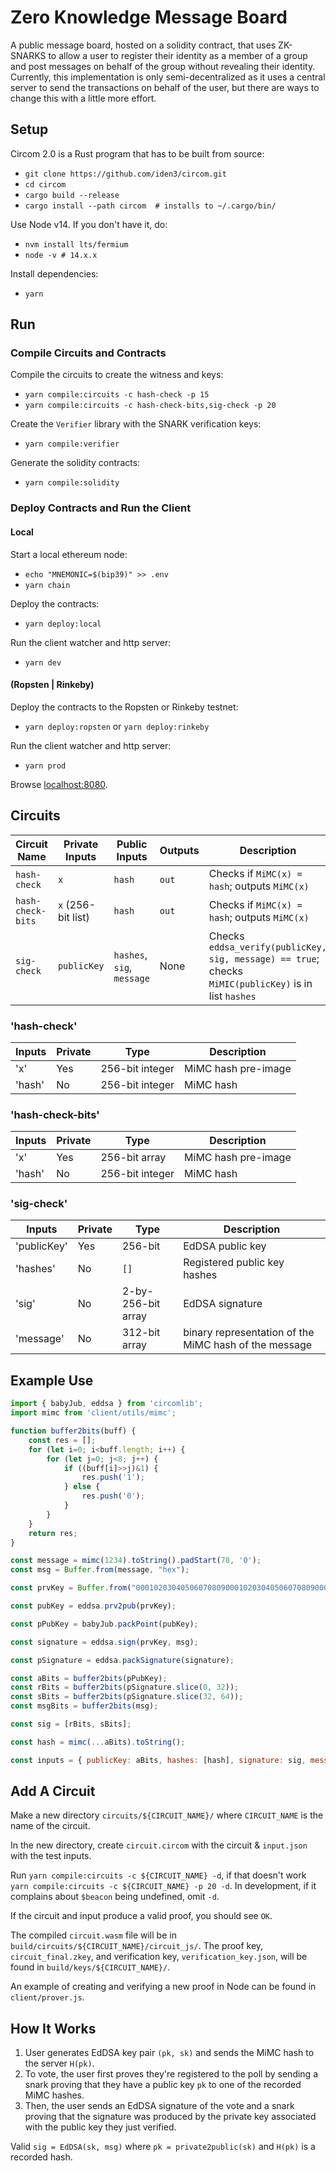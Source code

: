 # Zero Knowledge Message Board

A public message board, hosted on a solidity contract, that uses ZK-SNARKS to allow a user to register their identity as a member of a group and post messages on behalf of the group without revealing their identity. Currently, this implementation is only semi-decentralized as it uses a central server to send the transactions on behalf of the user, but there are ways to change this with a little more effort.

## Setup

Circom 2.0 is a Rust program that has to be built from source:

* `git clone https://github.com/iden3/circom.git`
* `cd circom`
* `cargo build --release`
* `cargo install --path circom  # installs to ~/.cargo/bin/`

Use Node v14. If you don't have it, do:

* `nvm install lts/fermium`
* `node -v # 14.x.x`

Install dependencies:

* `yarn`

## Run

### Compile Circuits and Contracts

Compile the circuits to create the witness and keys:

* `yarn compile:circuits -c hash-check -p 15`
* `yarn compile:circuits -c hash-check-bits,sig-check -p 20`

Create the `Verifier` library with the SNARK verification keys:

* `yarn compile:verifier`

Generate the solidity contracts:

* `yarn compile:solidity`

### Deploy Contracts and Run the Client

#### Local

Start a local ethereum node:

* `echo "MNEMONIC=$(bip39)" >> .env`
* `yarn chain`

Deploy the contracts:

* `yarn deploy:local`

Run the client watcher and http server:

* `yarn dev`

#### (Ropsten | Rinkeby)

Deploy the contracts to the Ropsten or Rinkeby testnet:

* `yarn deploy:ropsten` or `yarn deploy:rinkeby`

Run the client watcher and http server:

* `yarn prod`

Browse [localhost:8080](http://localhost:8080).

## Circuits

| Circuit Name | Private Inputs | Public Inputs | Outputs | Description |
| ------------ | -------------- | ------------- | ------- | ----------- |
| `hash-check` | `x`            | `hash`        | `out`   | Checks if `MiMC(x) = hash`; outputs `MiMC(x)` |
| `hash-check-bits` | `x` (256-bit list) | `hash` | `out` | Checks if `MiMC(x) = hash`; outputs `MiMC(x)` |
| `sig-check`  | `publicKey`    | `hashes`, `sig`, `message` | None | Checks `eddsa_verify(publicKey, sig, message) == true`; checks `MiMIC(publicKey)` is in list `hashes` |

### 'hash-check'

| Inputs  | Private | Type            | Description         |
| ------- | ------- | --------------- | ------------------- |
| 'x'     | Yes     | 256-bit integer | MiMC hash pre-image |
| 'hash'  | No      | 256-bit integer | MiMC hash           |

### 'hash-check-bits'

| Inputs | Private | Type            | Description         |
| ------ | ------- | --------------- | ------------------- |
| 'x'    | Yes     | 256-bit array   | MiMC hash pre-image |
| 'hash' | No      | 256-bit integer | MiMC hash           |

### 'sig-check'

| Inputs      | Private | Type               | Description |
| ----------- | ------- | ------------------ | ----------- |
| 'publicKey' | Yes     | 256-bit            | EdDSA public key |
| 'hashes'    | No      | `[]`               | Registered public key hashes |
| 'sig'       | No      | 2-by-256-bit array | EdDSA signature |
| 'message'   | No      | 312-bit array      | binary representation of the MiMC hash of the message |

## Example Use

```javascript
import { babyJub, eddsa } from 'circomlib';
import mimc from 'client/utils/mimc';

function buffer2bits(buff) {
    const res = [];
    for (let i=0; i<buff.length; i++) {
        for (let j=0; j<8; j++) {
            if ((buff[i]>>j)&1) {
                res.push('1');
            } else {
                res.push('0');
            }
        }
    }
    return res;
}

const message = mimc(1234).toString().padStart(78, '0');
const msg = Buffer.from(message, "hex");

const prvKey = Buffer.from("0001020304050607080900010203040506070809000102030405060708090001", "hex");

const pubKey = eddsa.prv2pub(prvKey);

const pPubKey = babyJub.packPoint(pubKey);

const signature = eddsa.sign(prvKey, msg);

const pSignature = eddsa.packSignature(signature);

const aBits = buffer2bits(pPubKey);
const rBits = buffer2bits(pSignature.slice(0, 32));
const sBits = buffer2bits(pSignature.slice(32, 64));
const msgBits = buffer2bits(msg);

const sig = [rBits, sBits];

const hash = mimc(...aBits).toString();

const inputs = { publicKey: aBits, hashes: [hash], signature: sig, message: msgBits };
```

## Add A Circuit

Make a new directory `circuits/${CIRCUIT_NAME}/` where `CIRCUIT_NAME` is the name of the circuit.

In the new directory, create `circuit.circom` with the circuit & `input.json` with the test inputs.

Run `yarn compile:circuits -c ${CIRCUIT_NAME} -d`, if that doesn't work `yarn compile:circuits -c ${CIRCUIT_NAME} -p 20 -d`. In development, if it complains about `$beacon` being undefined, omit `-d`.

If the circuit and input produce a valid proof, you should see `OK`.

The compiled `circuit.wasm` file will be in `build/circuits/${CIRCUIT_NAME}/circuit_js/`.
The proof key, `circuit_final.zkey`, and verification key, `verification_key.json`, will be found in `build/keys/${CIRCUIT_NAME}/`.

An example of creating and verifying a new proof in Node can be found in `client/prover.js`.

## How It Works

1. User generates EdDSA key pair `(pk, sk)` and sends the MiMC hash to the server `H(pk)`.
2. To vote, the user first proves they're registered to the poll by sending a snark proving that they have a public key `pk` to one of the recorded MiMC hashes.
3. Then, the user sends an EdDSA signature of the vote and a snark proving that the signature was produced by the private key associated with the public key they just verified.

Valid `sig = EdDSA(sk, msg)`
where `pk = private2public(sk)`
and `H(pk)` is a recorded hash.
